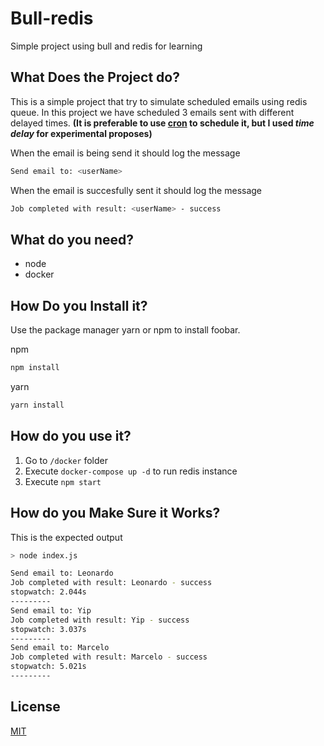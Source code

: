 # Bull-redis

Simple project using bull and redis for learning

## What Does the Project do?
This is a simple project that try to simulate scheduled emails using redis queue. In this project we have scheduled 3 emails sent with different delayed times. **(It is preferable to use [cron](https://crontab.guru/#40_23_*_*_*) to schedule it, but I used ***time delay*** for experimental proposes)**

When the email is being send it should log the message<br>
```bash
Send email to: <userName>
```
When the email is succesfully sent it should log the message<br>
```bash
Job completed with result: <userName> - success
```

## What do you need?
- node
- docker

## How Do you Install it?

Use the package manager yarn or npm to install foobar.

npm
```bash
npm install
```

yarn

```bash
yarn install
```

## How do you use it?

1. Go to `/docker` folder
2. Execute `docker-compose up -d` to run redis instance
3. Execute `npm start`


## How do you Make Sure it Works?
This is the expected output
```bash
> node index.js

Send email to: Leonardo
Job completed with result: Leonardo - success
stopwatch: 2.044s
---------
Send email to: Yip
Job completed with result: Yip - success
stopwatch: 3.037s
---------
Send email to: Marcelo
Job completed with result: Marcelo - success
stopwatch: 5.021s
---------
```

## License
[MIT](https://choosealicense.com/licenses/mit/)